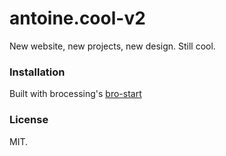 # antoine.cool-v2
New website, new projects, new design. Still cool.

### Installation
Built with brocessing's [bro-start](https://github.com/brocessing/bro-start/)

### License
MIT.
